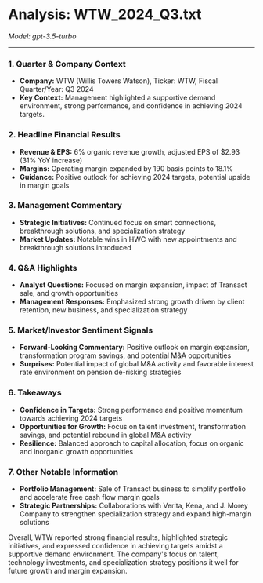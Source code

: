 # Analysis: WTW_2024_Q3.txt

*Model: gpt-3.5-turbo*

---

### 1. Quarter & Company Context
- **Company:** WTW (Willis Towers Watson), Ticker: WTW, Fiscal Quarter/Year: Q3 2024
- **Key Context:** Management highlighted a supportive demand environment, strong performance, and confidence in achieving 2024 targets.

### 2. Headline Financial Results
- **Revenue & EPS:** 6% organic revenue growth, adjusted EPS of $2.93 (31% YoY increase)
- **Margins:** Operating margin expanded by 190 basis points to 18.1%
- **Guidance:** Positive outlook for achieving 2024 targets, potential upside in margin goals

### 3. Management Commentary
- **Strategic Initiatives:** Continued focus on smart connections, breakthrough solutions, and specialization strategy
- **Market Updates:** Notable wins in HWC with new appointments and breakthrough solutions introduced

### 4. Q&A Highlights
- **Analyst Questions:** Focused on margin expansion, impact of Transact sale, and growth opportunities
- **Management Responses:** Emphasized strong growth driven by client retention, new business, and specialization strategy

### 5. Market/Investor Sentiment Signals
- **Forward-Looking Commentary:** Positive outlook on margin expansion, transformation program savings, and potential M&A opportunities
- **Surprises:** Potential impact of global M&A activity and favorable interest rate environment on pension de-risking strategies

### 6. Takeaways
- **Confidence in Targets:** Strong performance and positive momentum towards achieving 2024 targets
- **Opportunities for Growth:** Focus on talent investment, transformation savings, and potential rebound in global M&A activity
- **Resilience:** Balanced approach to capital allocation, focus on organic and inorganic growth opportunities

### 7. Other Notable Information
- **Portfolio Management:** Sale of Transact business to simplify portfolio and accelerate free cash flow margin goals
- **Strategic Partnerships:** Collaborations with Verita, Kena, and J. Morey Company to strengthen specialization strategy and expand high-margin solutions

Overall, WTW reported strong financial results, highlighted strategic initiatives, and expressed confidence in achieving targets amidst a supportive demand environment. The company's focus on talent, technology investments, and specialization strategy positions it well for future growth and margin expansion.